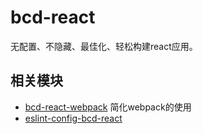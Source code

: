# bcd-react

无配置、不隐藏、最佳化、轻松构建react应用。


## 相关模块

- [bcd-react-webpack](packages/webpack)
  简化webpack的使用
- [eslint-config-bcd-react](packages/eslint-config)
